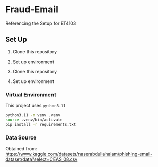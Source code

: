 # Fraud-Email

Referencing the Setup for BT4103

## Set Up

1. Clone this repository
2. Set up environment

3. Clone this repository
4. Set up environment

### Virtual Environment

This project uses `python3.11`

```bash
python3.11 -m venv .venv
source .venv/bin/activate
pip install -r requirements.txt
```

### Data Source
Obtained from: https://www.kaggle.com/datasets/naserabdullahalam/phishing-email-dataset/data?select=CEAS_08.csv